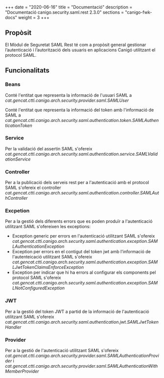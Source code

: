 +++
date        = "2020-06-16"
title       = "Documentació"
description = "Documentació canigo.security.saml.rest 2.3.0"
sections    = "canigo-fwk-docs"
weight      = 3
+++

## Propòsit

El Mòdul de Seguretat SAML Rest té com a propòsit general gestionar l’autenticació i l’autorització dels usuaris en aplicacions Canigó utilitzant el protocol SAML. 

## Funcionalitats

### Beans

Conté l'entitat que representa la informació de l'usuari SAML a *cat.gencat.ctti.canigo.arch.security.provider.saml.SAMLUser*

Conté l'entitat que representa la informació del token amb l'informació de SAML a *cat.gencat.ctti.canigo.arch.security.saml.authentication.token.SAMLAuthenticationToken*

### Service

Per la validació del assertin SAML s'ofereix *cat.gencat.ctti.canigo.arch.security.saml.authentication.service.SAMLValidationService*

### Controller

Per a la publicació dels serveis rest per a l'autenticació amb el protocol SAML s'ofereix el controller *cat.gencat.ctti.canigo.arch.security.saml.authentication.controller.SAMLAuthController*

### Excpetion

Per a la gestió dels diferents errors que es poden produïr a l'autenticació utilitzant SAML s'ofereixen les exceptions:

- Exception generic per errors en l'autenticació utilitzant SAML s'ofereix *cat.gencat.ctti.canigo.arch.security.saml.authentication.exception.SAMLAuthenticationException* 
- Exception per errors en el contigut del token jwt amb l'informació de l'autenteicació utilitzant SAML s'ofereix *cat.gencat.ctti.canigo.arch.security.saml.authentication.exception.SAMLJwtTokenClaimsEnforceException* 
- Exception per indicar que hi ha errors al configurar els components pel protocol SAML s'ofereix *cat.gencat.ctti.canigo.arch.security.saml.authentication.exception.SAMLNotConfiguredException*

### JWT

Per a la gestió del token JWT a partid de la informació de l'autenticació utilitzant SAML s'ofereix *cat.gencat.ctti.canigo.arch.security.saml.authentication.jwt.SAMLJwtTokenHandler*

### Provider

Per a la gestió de l'autenticació utilitzant SAML s'ofereix *cat.gencat.ctti.canigo.arch.security.provider.saml.SAMLAuthenticationProvider* i *cat.gencat.ctti.canigo.arch.security.provider.saml.SAMLAuthenticationWithMemberProvider*
